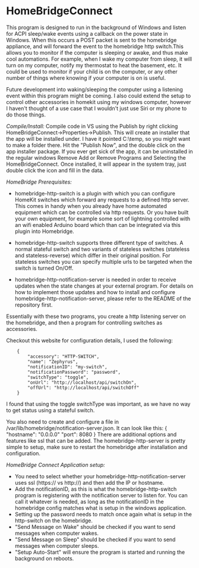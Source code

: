 # HomeBridgeConnect

This program is designed to run in the background of Windows and listen for ACPI sleep/wake events using a callback on the power state in Windows. 
When this occurs a POST packet is sent to the homebridge appliance, and will forward the event to the homebridge http switch.This allows you to monitor 
if the computer is sleeping or awake, and thus make cool automations. For example, when I wake my computer from sleep, it will turn on my computer, 
notify my thermostat to heat the basement, etc. It could be used to monitor if your child is on the computer, or any other number of things where knowing 
if your computer is on is useful.

Future development into waking/sleeping the computer using a listening event within this program might be coming.  I also could extend the setup to control 
other accessories in homekit using my windows computer, however I haven't thought of a use case that I wouldn't just use Siri or my phone to do those things.

*Compile/Install:*
Compile code in VS using the Publish by right clicking HomeBridgeConnect->Properties->Publish. This will create an installer that the app will be installed under.  I have it pointed C:\temp, so you might want to make a folder there. Hit the "Publish Now", and the double click on the app installer package. If you ever get sick of the app, it can be uninstalled in the regular windows Remove Add or Remove Programs and Selecting the HomeBridgeConnect. Once installed, it will appear in the system tray, just double click the icon and fill in the data.

*HomeBridge Prerequisites:*

* homebridge-http-switch is a plugin with which you can configure
HomeKit switches which forward any requests to a defined http server. This comes in handy when you already have home
automated equipment which can be controlled via http requests. Or you have built your own equipment, for example some sort
of lightning controlled with an wifi enabled Arduino board which than can be integrated via this plugin into Homebridge.
* homebridge-http-switch supports three different type of switches. A normal stateful switch and two variants of
stateless switches (stateless and stateless-reverse) which differ in their original position. For stateless switches
you can specify multiple urls to be targeted when the switch is turned On/Off.

* homebridge-http-notification-server is needed in order to receive
updates when the state changes at your external program. For details on how to implement those updates and how to
install and configure homebridge-http-notification-server, please refer to the
README of the repository first.

Essentially with these two programs, you create a http listening server on the homebridge, and then a program for controlling switches as accessories.


Checkout this website for configuration details, I used the following:

        {
            "accessory": "HTTP-SWITCH",
            "name": "Zephyrus",
            "notificationID": "my-switch",
            "notificationPassword": "password",
            "switchType": "toggle",
            "onUrl": "http://localhost/api/switchOn",
            "offUrl": "http://localhost/api/switchOff"
        }

I found that using the toggle switchType was important, as we have no way to get status using a stateful switch.

You also need to create and configure a file in /var/lib/homebridge/notification-server.json.  It can look like this:
        {
            "hostname": "0.0.0.0"
            "port": 8080
        }
There are additional options and features like ssl that can be added. The homebridge-http-server is pretty simple to setup, make sure to restart the 
homebridge after installation and configuration.

*HomeBridge Connect Application setup:*

* You need to select whether your homebridge-http-notification-server uses ssl (https:// vs http://) and then add the IP or hostname. 
* Add the notificationID, as this is what the homebridge-http-switch program is registering with the notification server to listen for.  You can call it 
whatever is needed, as long as the notificationID in the homebridge config matches what is setup in the windows application. 
* Setting up the password needs to match once again what is setup in the http-switch on the homebridge.
* "Send Message on Wake" should be checked if you want to send messages when computer wakes.
* "Send Message on Sleep" should be checked if you want to send messages when computer sleeps.
* "Setup Auto-Start" will ensure the program is started and running the background on reboots.
